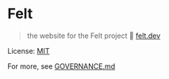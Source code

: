 # Felt

> the website for the Felt project 💚
> [felt.dev](https://www.felt.dev/)

License: [MIT](LICENSE)

For more, see [GOVERNANCE.md](GOVERNANCE.md)
